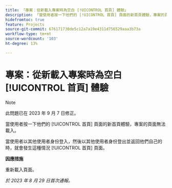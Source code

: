 ```yaml
---
title: 「專案：從新載入專案時為空白 [!UICONTROL 首頁] 體驗」
description: 「當使用者按一下他們的 [!UICONTROL 首頁] 頁面的新首頁體驗，專案的頁面無法載入。」
hidefromtoc: true
feature: Projects
source-git-commit: 676171730de5c12a7a19e4311d756529aaa3b73a
workflow-type: tm+mt
source-wordcount: '103'
ht-degree: 13%

---
```



# 專案：從新載入專案時為空白 [!UICONTROL 首頁] 體驗

>[!NOTE]
>
>此問題已在 2023 年 9 月 7 日修正。

當使用者按一下他們的 [!UICONTROL 首頁] 頁面的新首頁體驗，專案的頁面無法載入。

當使用者以其他使用者身份登入，然後以其他使用者身份登出並返回他們自己的時，就會發生這種情況 [!UICONTROL 首頁] 頁面。

**因應措施**

重新載入頁面。

_於 2023 年 8 月 29 日首次通報。_

